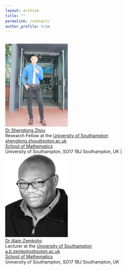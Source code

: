 ```yaml
---
layout: archive
title: ""   
permalink: /contact/
author_profile: true
---
```


<br/><img src='/images/slzhou.jpg'>  <br> [Dr Shenglong Zhou](https://shenglongzhou.github.io) <br> Research Fellow at the [University of Southampton](https://www.southampton.ac.uk/)<br> shenglong.zhou@soton.ac.uk <br> [School of Mathematics](https://www.southampton.ac.uk/maths) <br> University of Southampton,  SO17 1BJ Southampton, UK | <br/><img src='/images/zem.png'> <br>
[Dr Alain Zemkoho](http://www.southampton.ac.uk/~abz1e14/) <br> Lecturer at the [University of Southampton](https://www.southampton.ac.uk/)  <br> a.b.zemkoho@soton.ac.uk  <br> [School of Mathematics](https://www.southampton.ac.uk/maths)  <br>  University of Southampton,  SO17 1BJ Southampton, UK
